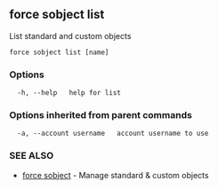 ## force sobject list

List standard and custom objects

```
force sobject list [name]
```

### Options

```
  -h, --help   help for list
```

### Options inherited from parent commands

```
  -a, --account username   account username to use
```

### SEE ALSO

* [force sobject](force_sobject.md)	 - Manage standard & custom objects


